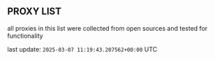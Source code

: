 ## PROXY LIST

all proxies in this list were collected from open sources and tested for functionality

last update: `2025-03-07 11:19:43.207562+00:00` UTC